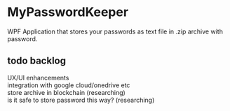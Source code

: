 # MyPasswordKeeper

WPF Application that stores your passwords as text file in .zip archive with password.

## todo backlog
UX/UI enhancements  
integration with google cloud/onedrive etc  
store archive in blockchain (researching)  
is it safe to store password this way? (researching)
